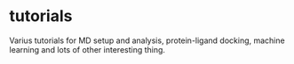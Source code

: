 # tutorials
Varius tutorials for MD setup and analysis, protein-ligand docking, machine learning and lots of other interesting thing.
